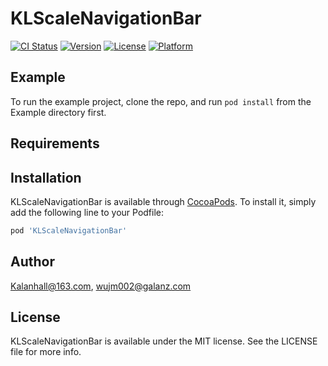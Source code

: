 # KLScaleNavigationBar

[![CI Status](https://img.shields.io/travis/Kalanhall@163.com/KLScaleNavigationBar.svg?style=flat)](https://travis-ci.org/Kalanhall@163.com/KLScaleNavigationBar)
[![Version](https://img.shields.io/cocoapods/v/KLScaleNavigationBar.svg?style=flat)](https://cocoapods.org/pods/KLScaleNavigationBar)
[![License](https://img.shields.io/cocoapods/l/KLScaleNavigationBar.svg?style=flat)](https://cocoapods.org/pods/KLScaleNavigationBar)
[![Platform](https://img.shields.io/cocoapods/p/KLScaleNavigationBar.svg?style=flat)](https://cocoapods.org/pods/KLScaleNavigationBar)

## Example

To run the example project, clone the repo, and run `pod install` from the Example directory first.

## Requirements

## Installation

KLScaleNavigationBar is available through [CocoaPods](https://cocoapods.org). To install
it, simply add the following line to your Podfile:

```ruby
pod 'KLScaleNavigationBar'
```

## Author

Kalanhall@163.com, wujm002@galanz.com

## License

KLScaleNavigationBar is available under the MIT license. See the LICENSE file for more info.
